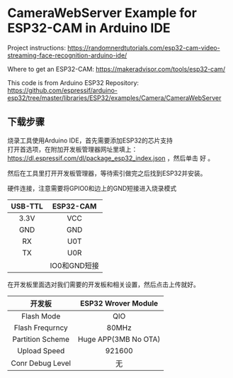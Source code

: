 # CameraWebServer Example for ESP32-CAM in Arduino IDE

Project instructions: https://randomnerdtutorials.com/esp32-cam-video-streaming-face-recognition-arduino-ide/

Where to get an ESP32-CAM: https://makeradvisor.com/tools/esp32-cam/

This code is from Arduino ESP32 Repository: https://github.com/espressif/arduino-esp32/tree/master/libraries/ESP32/examples/Camera/CameraWebServer


## 下载步骤

烧录工具使用Arduino IDE，首先需要添加ESP32的芯片支持  
打开首选项，在附加开发板管理器网址里填上：https://dl.espressif.com/dl/package_esp32_index.json ，然后单击 好 。

然后在工具里打开开发板管理器，等待索引做完之后找到ESP32并安装。

硬件连接，注意需要将GPIO0和边上的GND短接进入烧录模式

| USB-TTL    |   ESP32-CAM    |
|  :----:    | :----:         |
| 3.3V       |   VCC          |
| GND        |   GND          |
| RX         |   U0T          |
| TX         |   U0R          |
|            |   IO0和GND短接  |

在开发板里面选对我们需要的开发板和相关设置，然后点击上传就好。

| 开发板 |        ESP32 Wrover Module|
|  :----:    | :----:         |
| Flash Mode|     QIO|
| Flash Frequrncy| 80MHz|
| Partition Scheme| Huge APP(3MB No OTA)|
| Upload Speed | 921600|
| Conr Debug Level | 无 |

